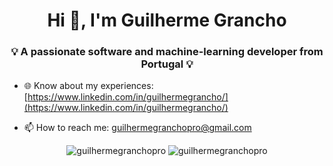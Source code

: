 <h1 align="center">Hi 👋, I'm Guilherme Grancho</h1>
<h3 align="center">💡 A passionate software and machine-learning developer from Portugal 💡</h3>

- 🌐 Know about my experiences: [https://www.linkedin.com/in/guilhermegrancho/](https://www.linkedin.com/in/guilhermegrancho/)

- 📫 How to reach me: [guilhermegranchopro@gmail.com](mailto:guilhermegranchopro@gmail.com)

<div>
<div>

<p align="center">
  <img src="https://github-readme-stats.vercel.app/api/top-langs?username=guilhermegranchopro&show_icons=true&locale=en&layout=compact" alt="guilhermegranchopro" />
  <img src="https://github-readme-streak-stats.herokuapp.com/?user=guilhermegranchopro" alt="guilhermegranchopro" />
</p>
